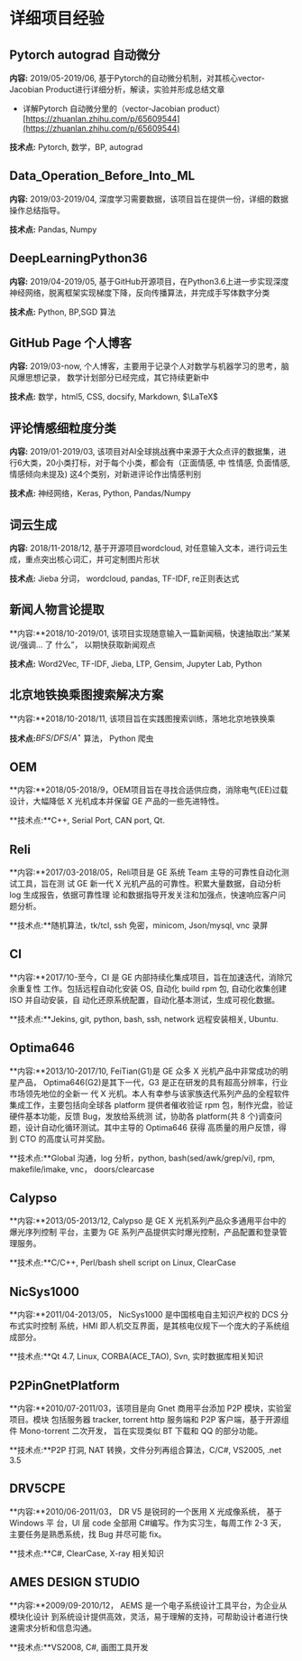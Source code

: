 # 详细项目经验

## Pytorch autograd 自动微分 
**内容:** 2019/05-2019/06, 基于Pytorch的自动微分机制，对其核心vector-Jacobian Product进行详细分析，解读，实验并形成总结文章
- 详解Pytorch 自动微分里的（vector-Jacobian product） [https://zhuanlan.zhihu.com/p/65609544](https://zhuanlan.zhihu.com/p/65609544)

**技术点:** Pytorch, 数学，BP, autograd

## Data_Operation_Before_Into_ML 
**内容:** 2019/03-2019/04, 深度学习需要数据，该项目旨在提供一份，详细的数据操作总结指导。

**技术点:** Pandas, Numpy

## DeepLearningPython36 
**内容:** 2019/04-2019/05, 基于GitHub开源项目，在Python3.6上进一步实现深度神经网络，脱离框架实现梯度下降，反向传播算法，并完成手写体数字分类

**技术点:** Python, BP,SGD 算法
## GitHub Page 个人博客 
**内容:** 2019/03-now, 个人博客，主要用于记录个人对数学与机器学习的思考，脑风爆思想记录， 数学计划部分已经完成，其它持续更新中

**技术点:** 数学，html5, CSS, docsify, Markdown, $\LaTeX$

## 评论情感细粒度分类 
**内容:** 2019/01-2019/03, 该项目对AI全球挑战赛中来源于大众点评的数据集，进行6大类，20小类打标，对于每个小类，都会有（正面情感, 中
性情感, 负面情感, 情感倾向未提及) 这4个类别，对新进评论作出情感判别

**技术点:** 神经网络，Keras, Python, Pandas/Numpy

## 词云生成 
**内容:** 2018/11-2018/12, 基于开源项目wordcloud, 对任意输入文本，进行词云生成，重点突出核心词汇，并可定制图片形状 

**技术点:** Jieba 分词， wordcloud, pandas, TF-IDF, re正则表达式

## 新闻人物言论提取 
**内容:**2018/10-2019/01, 该项目实现随意输入一篇新闻稿，快速抽取出:“某某 说/强调... 了 什么”， 以期快获取新闻观点

**技术点:** Word2Vec, TF-IDF, Jieba, LTP, Gensim, Jupyter Lab, Python


## 北京地铁换乘图搜索解决方案
**内容:**2018/10-2018/11, 该项目旨在实践图搜索训练，落地北京地铁换乘 

**技术点:**$BFS/DFS/A^\star$ 算法， Python 爬虫


## OEM
**内容:**2018/05-2018/9，OEM项目旨在寻找合适供应商，消除电气(EE)过载设计，大幅降低 X 光机成本并保留 GE 产品的一些先进特性。

**技术点:**C++, Serial Port, CAN port, Qt. 

## Reli
**内容:**2017/03-2018/05，Reli项目是 GE 系统 Team 主导的可靠性自动化测试工具，旨在测 试 GE 新一代 X 光机产品的可靠性。积累大量数据，自动分析 log 生成报告，依据可靠性理 论和数据指导开发关注和加强点，快速响应客户问题分析。

**技术点:**随机算法，tk/tcl, ssh 免密，minicom, Json/mysql, vnc 录屏 

## CI
**内容:**2017/10-至今，CI 是 GE 内部持续化集成项目，旨在加速迭代，消除冗余重复性 工作。包括远程自动化安装 OS, 自动化 build rpm 包, 自动化收集创建 ISO 并自动安装，自 动化还原系统配置，自动化基本测试，生成可视化数据。

**技术点:**Jekins, git, python, bash, ssh, network 远程安装相关, Ubuntu. 

## Optima646
**内容:**2013/10-2017/10, FeiTian(G1)是 GE 众多 X 光机产品中非常成功的明星产品， Optima646(G2)是其下一代，G3 是正在研发的具有超高分辨率，行业市场领先地位的全新一 代 X 光机。本人有幸参与该家族迭代系列产品的全程软件集成工作，主要包括向全球各 platform 提供者催收验证 rpm 包，制作光盘，验证硬件基本功能，反馈 Bug，发放给系统测 试，协助各 platform(共 8 个)调查问题，设计自动化循环测试。其中主导的 Optima646 获得 高质量的用户反馈，得到 CTO 的高度认可并奖励。

**技术点:**Global 沟通，log 分析，python, bash(sed/awk/grep/vi), rpm, makefile/imake, vnc， doors/clearcase

## Calypso
**内容:**2013/05-2013/12, Calypso 是 GE X 光机系列产品众多通用平台中的爆光序列控制 平台，主要为 GE 系列产品提供实时爆光控制，产品配置和登录管理服务。

**技术点:**C/C++, Perl/bash shell script on Linux, ClearCase

## NicSys1000
**内容:**2011/04-2013/05， NicSys1000 是中国核电自主知识产权的 DCS 分布式实时控制 系统，HMI 即人机交互界面，是其核电仪规下一个庞大的子系统组成部分。

**技术点:**Qt 4.7, Linux, CORBA(ACE_TAO), Svn, 实时数据库相关知识 

## P2PinGnetPlatform

**内容:**2010/07-2011/03，该项目是向 Gnet 商用平台添加 P2P 模块，实验室项目。模块 包括服务器 tracker, torrent http 服务端和 P2P 客户端，基于开源组件 Mono-torrent 二次开发， 旨在实现类似 BT 下载和 QQ 的部分功能。

**技术点:**P2P 打洞, NAT 转换，文件分列再组合算法，C/C#, VS2005, .net 3.5 

## DRV5CPE
**内容:**2010/06-2011/03， DR V5 是锐珂的一个医用 X 光成像系统， 基于 Windows 平 台，UI 层 code 全部用 C#编写。作为实习生，每周工作 2-3 天， 主要任务是熟悉系统，找 Bug 并尽可能 fix。

**技术点:**C#, ClearCase, X-ray 相关知识 

## AMES DESIGN STUDIO
**内容:**2009/09-2010/12， AEMS 是一个电子系统设计工具平台，为企业从模块化设计 到系统设计提供高效，灵活，易于理解的支持，可帮助设计者进行快速需求分析和信息沟通。

**技术点:**VS2008, C#, 画图工具开发
